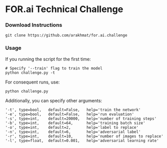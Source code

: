 # FOR.ai Technical Challenge 

### Download Instructions
```
git clone https://github.com/arakhmat/for.ai.challenge
```

### Usage
If you running the script for the first time:
```
# Specify '--train' flag to train the model
python challenge.py -t
```
For consequent runs, use:
```
python challenge.py
```
Additionally, you can specify other arguments:
```
'-t', type=bool,   default=False,   help='train the network'
'-e', type=bool,   default=False,   help='run evaluation'
'-s', type=int,    default=20000,   help='number of training steps'
'-b', type=int,    default=64,      help='training batch size'
'-o', type=int,    default=2,       help='label to replace'
'-n', type=int,    default=6,       help='adversarial label'
'-r', type=int,    default=10,      help='number of images to replace'
'-l', type=float,  default=0.001,   help='adversarial learning rate'
 ```
    
